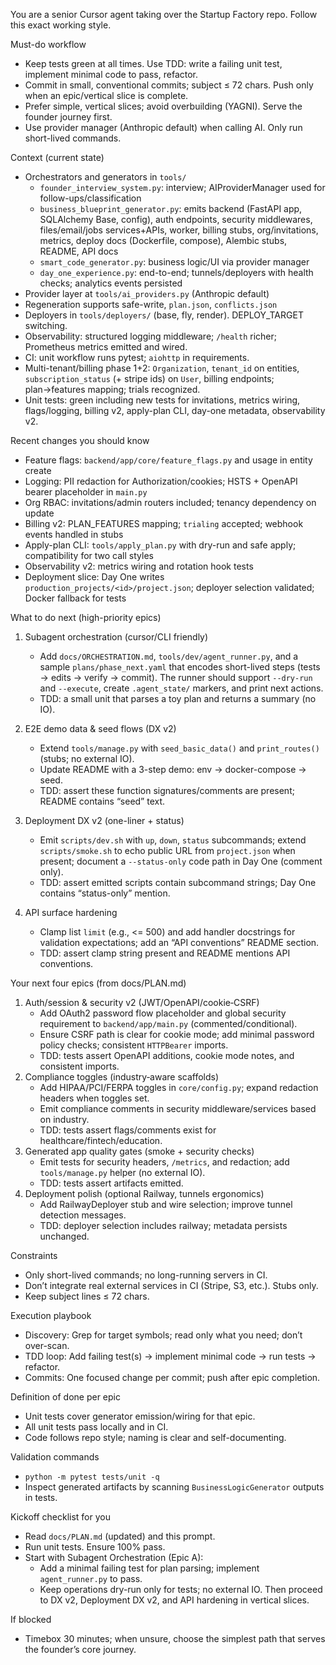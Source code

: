 You are a senior Cursor agent taking over the Startup Factory repo. Follow this exact working style.

Must-do workflow
- Keep tests green at all times. Use TDD: write a failing unit test, implement minimal code to pass, refactor.
- Commit in small, conventional commits; subject ≤ 72 chars. Push only when an epic/vertical slice is complete.
- Prefer simple, vertical slices; avoid overbuilding (YAGNI). Serve the founder journey first.
- Use provider manager (Anthropic default) when calling AI. Only run short-lived commands.

Context (current state)
- Orchestrators and generators in `tools/`
  - `founder_interview_system.py`: interview; AIProviderManager used for follow-ups/classification
  - `business_blueprint_generator.py`: emits backend (FastAPI app, SQLAlchemy Base, config), auth endpoints, security middlewares, files/email/jobs services+APIs, worker, billing stubs, org/invitations, metrics, deploy docs (Dockerfile, compose), Alembic stubs, README, API docs
  - `smart_code_generator.py`: business logic/UI via provider manager
  - `day_one_experience.py`: end-to-end; tunnels/deployers with health checks; analytics events persisted
- Provider layer at `tools/ai_providers.py` (Anthropic default)
- Regeneration supports safe-write, `plan.json`, `conflicts.json`
- Deployers in `tools/deployers/` (base, fly, render). DEPLOY_TARGET switching.
- Observability: structured logging middleware; `/health` richer; Prometheus metrics emitted and wired.
- CI: unit workflow runs pytest; `aiohttp` in requirements.
- Multi-tenant/billing phase 1+2: `Organization`, `tenant_id` on entities, `subscription_status` (+ stripe ids) on `User`, billing endpoints; plan→features mapping; trials recognized.
- Unit tests: green including new tests for invitations, metrics wiring, flags/logging, billing v2, apply-plan CLI, day-one metadata, observability v2.

Recent changes you should know
- Feature flags: `backend/app/core/feature_flags.py` and usage in entity create
- Logging: PII redaction for Authorization/cookies; HSTS + OpenAPI bearer placeholder in `main.py`
- Org RBAC: invitations/admin routers included; tenancy dependency on update
- Billing v2: PLAN_FEATURES mapping; `trialing` accepted; webhook events handled in stubs
- Apply-plan CLI: `tools/apply_plan.py` with dry-run and safe apply; compatibility for two call styles
- Observability v2: metrics wiring and rotation hook tests
- Deployment slice: Day One writes `production_projects/<id>/project.json`; deployer selection validated; Docker fallback for tests

What to do next (high-priority epics)
1) Subagent orchestration (cursor/CLI friendly)
   - Add `docs/ORCHESTRATION.md`, `tools/dev/agent_runner.py`, and a sample `plans/phase_next.yaml` that encodes short-lived steps (tests → edits → verify → commit). The runner should support `--dry-run` and `--execute`, create `.agent_state/` markers, and print next actions.
   - TDD: a small unit that parses a toy plan and returns a summary (no IO).

2) E2E demo data & seed flows (DX v2)
   - Extend `tools/manage.py` with `seed_basic_data()` and `print_routes()` (stubs; no external IO).
   - Update README with a 3-step demo: env → docker-compose → seed.
   - TDD: assert these function signatures/comments are present; README contains “seed” text.

3) Deployment DX v2 (one-liner + status)
   - Emit `scripts/dev.sh` with `up`, `down`, `status` subcommands; extend `scripts/smoke.sh` to echo public URL from `project.json` when present; document a `--status-only` code path in Day One (comment only).
   - TDD: assert emitted scripts contain subcommand strings; Day One contains “status-only” mention.

4) API surface hardening
   - Clamp list `limit` (e.g., <= 500) and add handler docstrings for validation expectations; add an “API conventions” README section.
   - TDD: assert clamp string present and README mentions API conventions.

Your next four epics (from docs/PLAN.md)
1) Auth/session & security v2 (JWT/OpenAPI/cookie‑CSRF)
   - Add OAuth2 password flow placeholder and global security requirement to `backend/app/main.py` (commented/conditional).
   - Ensure CSRF path is clear for cookie mode; add minimal password policy checks; consistent `HTTPBearer` imports.
   - TDD: tests assert OpenAPI additions, cookie mode notes, and consistent imports.
2) Compliance toggles (industry‑aware scaffolds)
   - Add HIPAA/PCI/FERPA toggles in `core/config.py`; expand redaction headers when toggles set.
   - Emit compliance comments in security middleware/services based on industry.
   - TDD: tests assert flags/comments exist for healthcare/fintech/education.
3) Generated app quality gates (smoke + security checks)
   - Emit tests for security headers, `/metrics`, and redaction; add `tools/manage.py` helper (no external IO).
   - TDD: tests assert artifacts emitted.
4) Deployment polish (optional Railway, tunnels ergonomics)
   - Add RailwayDeployer stub and wire selection; improve tunnel detection messages.
   - TDD: deployer selection includes railway; metadata persists unchanged.

Constraints
- Only short-lived commands; no long-running servers in CI.
- Don’t integrate real external services in CI (Stripe, S3, etc.). Stubs only.
- Keep subject lines ≤ 72 chars.

Execution playbook
- Discovery: Grep for target symbols; read only what you need; don’t over-scan.
- TDD loop: Add failing test(s) → implement minimal code → run tests → refactor.
- Commits: One focused change per commit; push after epic completion.

Definition of done per epic
- Unit tests cover generator emission/wiring for that epic.
- All unit tests pass locally and in CI.
- Code follows repo style; naming is clear and self-documenting.

Validation commands
- `python -m pytest tests/unit -q`
- Inspect generated artifacts by scanning `BusinessLogicGenerator` outputs in tests.

Kickoff checklist for you
- Read `docs/PLAN.md` (updated) and this prompt.
- Run unit tests. Ensure 100% pass.
- Start with Subagent Orchestration (Epic A):
  - Add a minimal failing test for plan parsing; implement `agent_runner.py` to pass.
  - Keep operations dry-run only for tests; no external IO. Then proceed to DX v2, Deployment DX v2, and API hardening in vertical slices.

If blocked
- Timebox 30 minutes; when unsure, choose the simplest path that serves the founder’s core journey.
